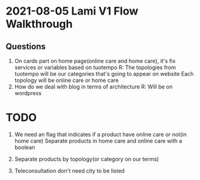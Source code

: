 # 2021-08-05 Lami V1 Flow Walkthrough

## Questions
1. On cards part on home page(online care and home care), it's fix services or variables based on tuotempo
R: The topologies from tuotempo will be our categories that's going to appear on website
Each topology will be online care or home care
2. How do we deal with blog in terms of architecture
R: Will be on wordpress

# TODO
1. We need an flag that indicates if a product have online care or not(in home care)
    Separate products in home care and online care with a boolean

2. Separate products by topology(or category on our terms)

3. Teleconsultation don't need city to be listed
